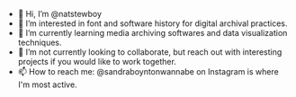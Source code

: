 - 👋 Hi, I’m @natstewboy
- 👀 I’m interested in font and software history for digital archival practices.
- 🌱 I’m currently learning media archiving softwares and data visualization techniques.
- 💞️ I’m not currently looking to collaborate, but reach out with interesting projects if you would like to work together.
- 📫 How to reach me: @sandraboyntonwannabe on Instagram is where I'm most active.

<!---
natstewboy/natstewboy is a ✨ special ✨ repository because its `README.md` (this file) appears on your GitHub profile.
You can click the Preview link to take a look at your changes.
--->
